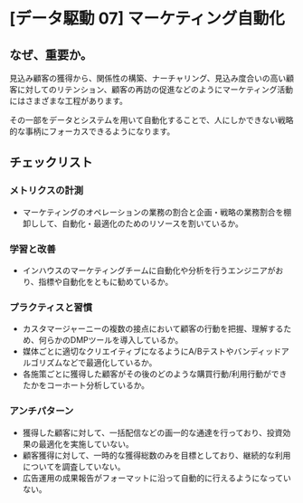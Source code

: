 
# [データ駆動 07] マーケティング自動化 

## なぜ、重要か。
見込み顧客の獲得から、関係性の構築、ナーチャリング、見込み度合いの高い顧客に対してのリテンション、顧客の再訪の促進などのようにマーケティング活動にはさまざまな工程があります。

その一部をデータとシステムを用いて自動化することで、人にしかできない戦略的な事柄にフォーカスできるようになります。

## チェックリスト 

### メトリクスの計測
+ マーケティングのオペレーションの業務の割合と企画・戦略の業務割合を棚卸しして、自動化・最適化のためのリソースを割いているか。

### 学習と改善
+ インハウスのマーケティングチームに自動化や分析を行うエンジニアがおり、指標や自動化をともに勧めているか。

### プラクティスと習慣
+ カスタマージャーニーの複数の接点において顧客の行動を把握、理解するため、何らかのDMPツールを導入しているか。
+ 媒体ごとに適切なクリエイティブになるようにA/Bテストやバンディッドアルゴリズムなどで最適化しているか。
+ 各施策ごとに獲得した顧客がその後のどのような購買行動/利用行動ができたかをコーホート分析しているか。

### アンチパターン
+ 獲得した顧客に対して、一括配信などの画一的な通達を行っており、投資効果の最適化を実施していない。
+ 顧客獲得に対して、一時的な獲得総数のみを目標としており、継続的な利用についてを調査していない。
+ 広告運用の成果報告がフォーマットに沿って自動的に行えるようになっていない。
            